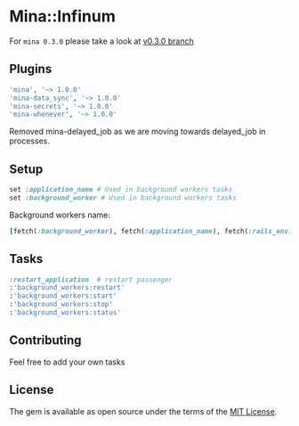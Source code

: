 # Mina::Infinum

For `mina 0.3.0` please take a look at [v0.3.0 branch](https://github.com/infinum/mina-infinum/tree/v0.3.0)
## Plugins

``` ruby
'mina', '~> 1.0.0'
'mina-data_sync', '~> 1.0.0'
'mina-secrets', '~> 1.0.0'
'mina-whenever', '~> 1.0.0'
```

Removed mina-delayed_job as we are moving towards delayed_job in processes.

## Setup

``` ruby
set :application_name # Used in background workers tasks
set :background_worker # Used in background workers tasks
```

Background workers name:

```ruby
[fetch(:background_worker), fetch(:application_name), fetch(:rails_env)].join('-') # dj-labs-production
```

## Tasks

``` ruby
:restart_application  # restart passenger
:'background_workers:restart'
:'background_workers:start'
:'background_workers:stop'
:'background_workers:status'
```

## Contributing

Feel free to add your own tasks

## License

The gem is available as open source under the terms of the [MIT License](http://opensource.org/licenses/MIT).
